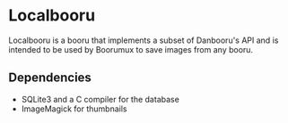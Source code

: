# Localbooru

Localbooru is a booru that implements a subset of Danbooru's API and is
intended to be used by Boorumux to save images from any booru.

## Dependencies

- SQLite3 and a C compiler for the database
- ImageMagick for thumbnails
